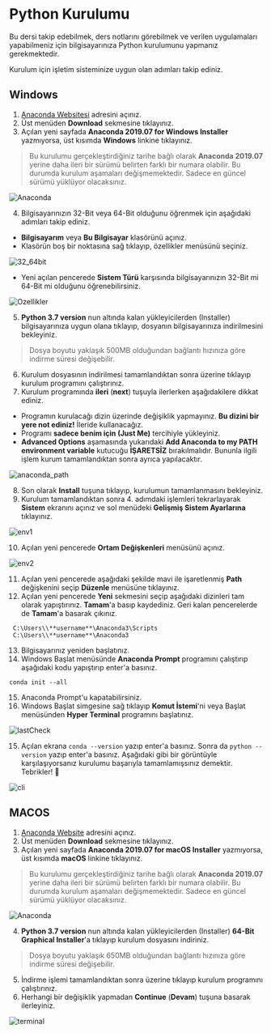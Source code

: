 # Python Kurulumu

Bu dersi takip edebilmek, ders notlarını görebilmek ve verilen uygulamaları yapabilmeniz için bilgisayarınıza Python kurulumunu yapmanız gerekmektedir.

Kurulum için işletim sisteminize uygun olan adımları takip ediniz.

## Windows

 1. [Anaconda Websitesi](www.anaconda.com) adresini açınız.
 2. Üst menüden **Download** sekmesine tıklayınız.
 3. Açılan yeni sayfada **Anaconda 2019.07 for Windows Installer** yazmıyorsa, üst kısımda **Windows** linkine tıklayınız.

 > Bu kurulumu gerçekleştirdiğiniz tarihe bağlı olarak **Anaconda 2019.07** yerine daha ileri bir sürümü belirten farklı bir numara olabilir. Bu durumda kurulum aşamaları değişmemektedir. Sadece en güncel sürümü yüklüyor olacaksınız.

  ![Anaconda](images/python/anaconda.png)

 4. Bilgisayarınızın 32-Bit veya 64-Bit olduğunu öğrenmek için aşağıdaki adımları takip ediniz.
  * **Bilgisayarım** veya **Bu Bilgisayar** klasörünü açınız.
  * Klasörün boş bir noktasına sağ tıklayıp, özellikler menüsünü seçiniz.

  ![32_64bit](images/python/32_64bit.PNG)

  * Yeni açılan pencerede **Sistem Türü** karşısında bilgisayarınızın 32-Bit mi 64-Bit mi olduğunu öğrenebilirsiniz.

  ![Ozellikler](images/python/ozellikler.PNG)

 5. **Python 3.7 version** nun altında kalan yükleyicilerden (Installer) bilgisayarınıza uygun olana tıklayıp, dosyanın bilgisayarınıza indirilmesini bekleyiniz.

 > Dosya boyutu yaklaşık 500MB olduğundan bağlantı hızınıza göre indirme süresi değişebilir.

 6. Kurulum dosyasının indirilmesi tamamlandıktan sonra üzerine tıklayıp kurulum programını çalıştırınız.
 7. Kurulum programında **ileri** (**next**) tuşuyla ilerlerken aşağıdakilere dikkat ediniz.

  * Programın kurulacağı dizin üzerinde değişiklik yapmayınız. **Bu dizini bir yere not ediniz!** İleride kullanacağız.
  * Programı **sadece benim için (Just Me)** tercihiyle yükleyiniz.
  * **Advanced Options** aşamasında yukarıdaki **Add Anaconda to my PATH environment variable** kutucuğu **İŞARETSİZ** bırakılmalıdır. Bununla ilgili işlem kurum tamamlandıktan sonra ayrıca yapılacaktır.


  ![anaconda_path](images/python/anaconda_path.png)

8. Son olarak **Install** tuşuna tıklayıp, kurulumun tamamlanmasını bekleyiniz.
9. Kurulum tamamlandıktan sonra 4. adımdaki işlemleri tekrarlayarak **Sistem** ekranını açınız ve sol menüdeki **Gelişmiş Sistem Ayarlarına** tıklayınız.

![env1](images/python/env1.png)

10. Açılan yeni pencerede **Ortam Değişkenleri** menüsünü açınız.

![env2](images/python/env2.png)

11. Açılan yeni pencerede aşağıdaki şekilde mavi ile işaretlenmiş **Path** değişkenini seçip **Düzenle** menüsüne tıklayınız.
12. Açılan yeni pencerede **Yeni** sekmesini seçip aşağıdaki dizinleri tam olarak yapıştırınız. **Tamam**'a basıp kaydediniz. Geri kalan pencerelerde de **Tamam**'a basarak çıkınız.
```
 C:\Users\\**username**\Anaconda3\Scripts
 C:\Users\\**username**\Anaconda3
 ```
 
13. Bilgisayarınız yeniden başlatınız.
14. Windows Başlat menüsünde **Anaconda Prompt** programını çalıştırıp aşağıdaki kodu yapıştırıp enter'a basınız.

```
conda init --all
```
15. Anaconda Prompt'u kapatabilirsiniz.
16. Windows Başlat simgesine sağ tıklayıp **Komut İstemi**'ni veya Başlat menüsünden **Hyper Terminal** programını başlatınız.

![lastCheck](images/python/lastCheck.png)

15. Açılan ekrana `conda --version` yazıp enter'a basınız. Sonra da `python --version` yazıp enter'a basınız. Aşağıdaki gibi bir görüntüyle karşılaşıyorsanız kurulumu başarıyla tamamlamışsınız demektir. Tebrikler! 🎉

![cli](images/python/cli.png)

## MACOS
1. [Anaconda Website](www.anaconda.com) adresini açınız.
2. Üst menüden **Download** sekmesine tıklayınız.
3. Açılan yeni sayfada **Anaconda 2019.07 for macOS Installer** yazmıyorsa, üst kısımda **macOS** linkine tıklayınız.

> Bu kurulumu gerçekleştirdiğiniz tarihe bağlı olarak **Anaconda 2019.07** yerine daha ileri bir sürümü belirten farklı bir numara olabilir. Bu durumda kurulum aşamaları değişmemektedir. Sadece en güncel sürümü yüklüyor olacaksınız.

 ![Anaconda](images/python/anacondaMacOS.png)

4. **Python 3.7 version** nun altında kalan yükleyicilerden (Installer) **64-Bit Graphical Installer**'a tıklayıp kurulum dosyasını indiriniz.

 > Dosya boyutu yaklaşık 650MB olduğundan bağlantı hızınıza göre indirme süresi değişebilir.

5. İndirme işlemi tamamlandıktan sonra üzerine tıklayıp kurulum programını çalıştırınız.
6. Herhangi bir değişiklik yapmadan **Continue** (**Devam**) tuşuna basarak ilerleyiniz.

![terminal](images/python/terminal.png)
